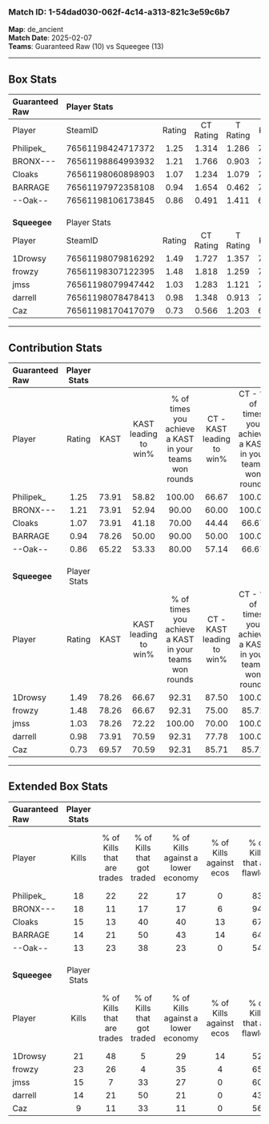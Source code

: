 ### Match ID: 1-54dad030-062f-4c14-a313-821c3e59c6b7  
**Map**: de_ancient  
**Match Date**: 2025-02-07  
**Teams**: Guaranteed Raw (10) vs Squeegee (13)  

---  

## Box Stats  

| **Guaranteed Raw** | Player Stats      |        |           |          |       |       |       |         |        |      |     |
| :- | :- | :-: | :-: | :-: | :-: | :-: | :-: | :-: | :-: | :-: | :-: |
| Player             | SteamID           | Rating | CT Rating | T Rating | KAST  |  ADR  | Kills | Assists | Deaths | K/D  | HS% |
| Philipek_          | 76561198424717372 |  1.25  |   1.314   |  1.286   | 73.91 | 85.6  |  18   |    6    |   14   | 1.29 | 38  |
| BRONX---           | 76561198864993932 |  1.21  |   1.766   |  0.903   | 73.91 | 81.3  |  18   |    4    |   15   | 1.20 | 22  |
| Cloaks             | 76561198060898903 |  1.07  |   1.234   |  1.079   | 73.91 | 90.4  |  15   |    7    |   18   | 0.83 | 66  |
| BARRAGE            | 76561197972358108 |  0.94  |   1.654   |  0.462   | 78.26 | 67.9  |  14   |    7    |   20   | 0.70 | 28  |
| --Oak--            | 76561198106173845 |  0.86  |   0.491   |  1.411   | 65.22 | 56.9  |  13   |    5    |   16   | 0.81 | 30  |
|                    |                   |        |           |          |       |       |       |         |        |      |     |
|                    |                   |        |           |          |       |       |       |         |        |      |     |
|                    |                   |        |           |          |       |       |       |         |        |      |     |
| **Squeegee**       | Player Stats      |        |           |          |       |       |       |         |        |      |     |
| Player             | SteamID           | Rating | CT Rating | T Rating | KAST  |  ADR  | Kills | Assists | Deaths | K/D  | HS% |
| 1Drowsy            | 76561198079816292 |  1.49  |   1.727   |  1.357   | 78.26 | 105.3 |  21   |    7    |   13   | 1.62 | 57  |
| frowzy             | 76561198307122395 |  1.48  |   1.818   |  1.259   | 78.26 | 93.3  |  23   |    2    |   14   | 1.64 | 39  |
| jmss               | 76561198079947442 |  1.03  |   1.283   |  1.121   | 78.26 | 71.5  |  15   |    6    |   18   | 0.83 | 60  |
| darrell            | 76561198078478413 |  0.98  |   1.348   |  0.913   | 73.91 | 80.0  |  14   |    3    |   18   | 0.78 | 50  |
| Caz                | 76561198170417079 |  0.73  |   0.566   |  1.203   | 69.57 | 51.5  |   9   |    6    |   16   | 0.56 | 77  |
---  

## Contribution Stats  

| **Guaranteed Raw** | Player Stats |       |                      |                                                        |                           |                                                             |                          |                                                            |
| :- | :-: | :-: | :-: | :-: | :-: | :-: | :-: | :-: |
| Player             |    Rating    | KAST  | KAST leading to win% | % of times you achieve a KAST in your teams won rounds | CT - KAST leading to win% | CT - % of times you achieve a KAST in your teams won rounds | T - KAST leading to win% | T - % of times you achieve a KAST in your teams won rounds |
| Philipek_          |     1.25     | 73.91 |        58.82         |                         100.00                         |           66.67           |                           100.00                            |          50.00           |                           100.00                           |
| BRONX---           |     1.21     | 73.91 |        52.94         |                         90.00                          |           60.00           |                           100.00                            |          42.86           |                           75.00                            |
| Cloaks             |     1.07     | 73.91 |        41.18         |                         70.00                          |           44.44           |                            66.67                            |          37.50           |                           75.00                            |
| BARRAGE            |     0.94     | 78.26 |        50.00         |                         90.00                          |           50.00           |                           100.00                            |          50.00           |                           75.00                            |
| --Oak--            |     0.86     | 65.22 |        53.33         |                         80.00                          |           57.14           |                            66.67                            |          50.00           |                           100.00                           |
|                    |              |       |                      |                                                        |                           |                                                             |                          |                                                            |
|                    |              |       |                      |                                                        |                           |                                                             |                          |                                                            |
|                    |              |       |                      |                                                        |                           |                                                             |                          |                                                            |
| **Squeegee**       | Player Stats |       |                      |                                                        |                           |                                                             |                          |                                                            |
| Player             |    Rating    | KAST  | KAST leading to win% | % of times you achieve a KAST in your teams won rounds | CT - KAST leading to win% | CT - % of times you achieve a KAST in your teams won rounds | T - KAST leading to win% | T - % of times you achieve a KAST in your teams won rounds |
| 1Drowsy            |     1.49     | 78.26 |        66.67         |                         92.31                          |           87.50           |                           100.00                            |          50.00           |                           83.33                            |
| frowzy             |     1.48     | 78.26 |        66.67         |                         92.31                          |           75.00           |                            85.71                            |          60.00           |                           100.00                           |
| jmss               |     1.03     | 78.26 |        72.22         |                         100.00                         |           70.00           |                           100.00                            |          75.00           |                           100.00                           |
| darrell            |     0.98     | 73.91 |        70.59         |                         92.31                          |           77.78           |                           100.00                            |          62.50           |                           83.33                            |
| Caz                |     0.73     | 69.57 |        70.59         |                         92.31                          |           85.71           |                            85.71                            |          60.00           |                           100.00                           |
---  

## Extended Box Stats  

| **Guaranteed Raw** | Player Stats |                            |                            |                                    |                         |                              |                                 |        |                             |                                     |                          |                               |                            |
| :- | :-: | :-: | :-: | :-: | :-: | :-: | :-: | :-: | :-: | :-: | :-: | :-: | :-: |
| Player             |    Kills     | % of Kills that are trades | % of Kills that got traded | % of Kills against a lower economy | % of Kills against ecos | % of Kills that are flawless | % of Kills that are close duels | Deaths | % of Deaths that get traded | % of Deaths against a lower economy | % of Deaths against ecos | % of Deaths that are flawless | % of Deaths that are close |
| Philipek_          |      18      |             22             |             22             |                 17                 |            0            |              83              |                6                |   14   |             14              |                 21                  |            0             |              29               |             7              |
| BRONX---           |      18      |             11             |             17             |                 17                 |            6            |              94              |                0                |   15   |             20              |                 13                  |            0             |              73               |             13             |
| Cloaks             |      15      |             13             |             40             |                 40                 |           13            |              67              |                0                |   18   |             22              |                 22                  |            6             |              56               |             11             |
| BARRAGE            |      14      |             21             |             50             |                 43                 |           14            |              64              |                0                |   20   |             30              |                 20                  |            5             |              55               |             15             |
| --Oak--            |      13      |             23             |             38             |                 23                 |            0            |              54              |               15                |   16   |             19              |                 25                  |            6             |              69               |             0              |
|                    |              |                            |                            |                                    |                         |                              |                                 |        |                             |                                     |                          |                               |                            |
|                    |              |                            |                            |                                    |                         |                              |                                 |        |                             |                                     |                          |                               |                            |
|                    |              |                            |                            |                                    |                         |                              |                                 |        |                             |                                     |                          |                               |                            |
| **Squeegee**       | Player Stats |                            |                            |                                    |                         |                              |                                 |        |                             |                                     |                          |                               |                            |
| Player             |    Kills     | % of Kills that are trades | % of Kills that got traded | % of Kills against a lower economy | % of Kills against ecos | % of Kills that are flawless | % of Kills that are close duels | Deaths | % of Deaths that get traded | % of Deaths against a lower economy | % of Deaths against ecos | % of Deaths that are flawless | % of Deaths that are close |
| 1Drowsy            |      21      |             48             |             5              |                 29                 |           14            |              52              |               14                |   13   |             15              |                 23                  |            0             |              62               |             0              |
| frowzy             |      23      |             26             |             4              |                 35                 |            4            |              65              |               13                |   14   |             21              |                 14                  |            7             |              79               |             7              |
| jmss               |      15      |             7              |             33             |                 27                 |            0            |              60              |                0                |   18   |             39              |                 22                  |            6             |              89               |             6              |
| darrell            |      14      |             21             |             50             |                 21                 |            0            |              43              |                7                |   18   |             33              |                 17                  |            0             |              72               |             0              |
| Caz                |      9       |             11             |             33             |                 11                 |            0            |              56              |               11                |   16   |             38              |                 19                  |            0             |              63               |             6              |
